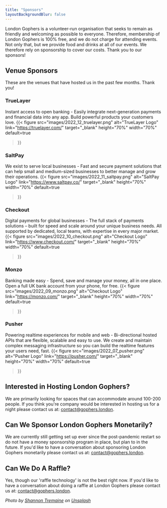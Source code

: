 ```yaml
---
title: "Sponsors"
layoutBackgroundBlur: false
---
```


London Gophers is a volunteer-run organisation that seeks to remain as friendly and welcoming as possible to everyone. 
Therefore, membership of London Gophers is 100% free, and we do not charge for attending events. Not only that, 
but we provide food and drinks at all of our events. We therefore rely on sponsorship to cover our costs. 
Thank you to our sponsors!

## Venue Sponsors
These are the venues that have hosted us in the past few months. Thank you!

### TrueLayer
Instant access to open banking -
Easily integrate next-generation payments and financial data
into any app. Build powerful products your customers love.
{{< figure
src="images/2022_12_truelayer.png"
alt="TrueLayer Logo"
link="https://truelayer.com/"
target="_blank"
height="70%"
width="70%"
default=true
>}}

### SaltPay
We exist to serve local businesses -
Fast and secure payment solutions that can help small and medium-sized businesses to better manage and grow their operations.
{{< figure
src="images/2022_11_saltpay.png"
alt="SaltPay Logo"
link="https://www.saltpay.co/"
target="_blank"
height="70%"
width="70%"
default=true
>}}

### Checkout
Digital payments for global businesses -
The full stack of payments solutions – built for speed and scale around your unique business needs. All supported by dedicated, local teams, with expertise in every major market.
{{< figure
src="images/2022_10_checkout.png"
alt="Checkout Logo"
link="https://www.checkout.com/"
target="_blank"
height="70%"
width="70%"
default=true
>}}

### Monzo
Banking made easy -
Spend, save and manage your money, all in one place. Open a full UK bank account from your phone, for free.
{{< figure
src="images/2022_09_monzo.png"
alt="Checkout Logo"
link="https://monzo.com/"
target="_blank"
height="70%"
width="70%"
default=true
>}}

### Pusher
Powering realtime experiences for mobile and web -
Bi-directional hosted APIs that are flexible, scalable and easy to use. We create and maintain complex messaging infrastructure so you can build the realtime features your users need, fast.
{{< figure
src="images/2022_07_pusher.png"
alt="Pusher Logo"
link="https://pusher.com/"
target="_blank"
height="70%"
width="70%"
default=true
>}}
 
## Interested in Hosting London Gophers?
We are primarily looking for spaces that can accommodate around 100-200 people. If you think you're company would
be interested in hosting us for a night please contact us at: [contact@gophers.london](mailto:contact@gophers.london).

## Can We Sponsor London Gophers Monetarily?
We are currently still getting set up ever since the post-pandemic restart so do not have a money sponsorship program in place, 
but plan to in the future. If you'd like to have a conversation about sponsoring London Gophers monetarily please contact us at:
[contact@gophers.london](mailto:contact@gophers.london).

## Can We Do A Raffle?
Yes, though our 'raffle technology' is not the best right now. If you'd like to have a conversation about doing a raffle 
at London Gophers please contact us at:
[contact@gophers.london](mailto:contact@gophers.london).


*Photo by [Shannon Tremaine](https://unsplash.com/@shantricky?utm_source=unsplash&utm_medium=referral&utm_content=creditCopyText) on 
[Unsplash](https://unsplash.com/s/photos/london-bridge?utm_source=unsplash&utm_medium=referral&utm_content=creditCopyText)*

